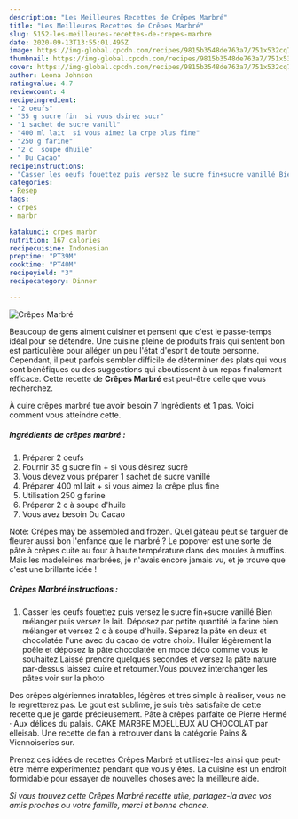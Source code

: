 ```yaml
---
description: "Les Meilleures Recettes de Crêpes Marbré"
title: "Les Meilleures Recettes de Crêpes Marbré"
slug: 5152-les-meilleures-recettes-de-crepes-marbre
date: 2020-09-13T13:55:01.495Z
image: https://img-global.cpcdn.com/recipes/9815b3548de763a7/751x532cq70/crepes-marbre-photo-principale-de-la-recette.jpg
thumbnail: https://img-global.cpcdn.com/recipes/9815b3548de763a7/751x532cq70/crepes-marbre-photo-principale-de-la-recette.jpg
cover: https://img-global.cpcdn.com/recipes/9815b3548de763a7/751x532cq70/crepes-marbre-photo-principale-de-la-recette.jpg
author: Leona Johnson
ratingvalue: 4.7
reviewcount: 4
recipeingredient:
- "2 oeufs"
- "35 g sucre fin  si vous dsirez sucr"
- "1 sachet de sucre vanill"
- "400 ml lait  si vous aimez la crpe plus fine"
- "250 g farine"
- "2 c  soupe dhuile"
- " Du Cacao"
recipeinstructions:
- "Casser les oeufs fouettez puis versez le sucre fin+sucre vanillé Bien mélanger puis versez le lait. Déposez par petite quantité la farine bien mélanger et versez 2 c à soupe d&#39;huile. Séparez la pâte en deux et chocolatée l&#39;une avec du cacao de votre choix. Huiler légèrement la poêle et déposez la pâte chocolatée en mode déco comme vous le souhaitez.Laissé prendre quelques secondes et versez la pâte nature par-dessus laissez cuire et retourner.Vous pouvez interchanger les pâtes voir sur la photo"
categories:
- Resep
tags:
- crpes
- marbr

katakunci: crpes marbr 
nutrition: 167 calories
recipecuisine: Indonesian
preptime: "PT39M"
cooktime: "PT40M"
recipeyield: "3"
recipecategory: Dinner

---
```



![Crêpes Marbré](https://img-global.cpcdn.com/recipes/9815b3548de763a7/751x532cq70/crepes-marbre-photo-principale-de-la-recette.jpg)

Beaucoup de gens aiment cuisiner et pensent que c'est le passe-temps idéal pour se détendre. Une cuisine pleine de produits frais qui sentent bon est particulière pour alléger un peu l'état d'esprit de toute personne. Cependant, il peut parfois sembler difficile de déterminer des plats qui vous sont bénéfiques ou des suggestions qui aboutissent à un repas finalement efficace. Cette recette de <strong> Crêpes Marbré </strong> est peut-être celle que vous recherchez.

<!--inarticleads1-->

À cuire crêpes marbré tue avoir besoin 7 Ingrédients et 1 pas. Voici comment vous atteindre cette.

##### Ingrédients de crêpes marbré :

1. Préparer 2 oeufs
1. Fournir 35 g sucre fin + si vous désirez sucré
1. Vous devez vous préparer 1 sachet de sucre vanillé
1. Préparer 400 ml lait + si vous aimez la crêpe plus fine
1. Utilisation 250 g farine
1. Préparer 2 c à soupe d&#39;huile
1. Vous avez besoin  Du Cacao


Note: Crêpes may be assembled and frozen. Quel gâteau peut se targuer de fleurer aussi bon l&#39;enfance que le marbré ? Le popover est une sorte de pâte à crêpes cuite au four à haute température dans des moules à muffins. Mais les madeleines marbrées, je n&#39;avais encore jamais vu, et je trouve que c&#39;est une brillante idée ! 

<!--inarticleads2-->

##### Crêpes Marbré instructions :

1. Casser les oeufs fouettez puis versez le sucre fin+sucre vanillé Bien mélanger puis versez le lait. Déposez par petite quantité la farine bien mélanger et versez 2 c à soupe d&#39;huile. Séparez la pâte en deux et chocolatée l&#39;une avec du cacao de votre choix. Huiler légèrement la poêle et déposez la pâte chocolatée en mode déco comme vous le souhaitez.Laissé prendre quelques secondes et versez la pâte nature par-dessus laissez cuire et retourner.Vous pouvez interchanger les pâtes voir sur la photo


Des crêpes algériennes inratables, légères et très simple à réaliser, vous ne le regretterez pas. Le gout est sublime, je suis très satisfaite de cette recette que je garde précieusement. Pâte à crêpes parfaite de Pierre Hermé · Aux délices du palais. CAKE MARBRE MOELLEUX AU CHOCOLAT par elleisab. Une recette de fan à retrouver dans la catégorie Pains &amp; Viennoiseries sur. 

<!--inarticleads1-->

<p>
Prenez ces idées de recettes Crêpes Marbré et utilisez-les ainsi que peut-être même expérimentez pendant que vous y êtes. La cuisine est un endroit formidable pour essayer de nouvelles choses avec la meilleure aide.
</p>

<p>
<i>Si vous trouvez cette Crêpes Marbré recette utile, partagez-la avec vos amis proches ou votre famille, merci et bonne chance.</i>
</p>

